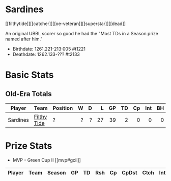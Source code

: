 # Sardines
[[filthytide]][[catcher]][[oe-veteran]][[superstar]][[dead]]

An original UBBL scorer so good he had the "Most TDs in a Season prize named after him."

* Birthdate: 1261.221-213:005 #t1221
* Deathdate: 1262.133-??? #t2133

# Basic Stats

## Old-Era Totals

| Player           | Team        | Position      | W | D | L | GP | TD | Cp | Int | BH | SI | Ki | MVP | SPP |
|------------------|-------------|---------------|--:|--:|--:|---:|---:|---:|----:|---:|---:|---:|----:|----:|
| Sardines | [Filthy Tide](../teams/filthytide) | ? | ? | ? | 27 | 39 | 2 | 0 | 0 | 0 | 0 | 1 | 124 |

# Prize Stats

* MVP - Green Cup II [[mvp#gcii]]

| Player | Team         | Season          | GP | TD | Rsh | Cp | CpDst | Ctch | Int | Cas | Blk | Sck | MVP | SPP |
|--------|--------------|-----------------|---:|---:|----:|---:|------:|-----:|----:|----:|----:|----:|----:|----:|

